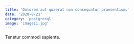 ```yaml
---
title: 'Dolorem aut quaerat non consequatur praesentium.'
date: '2020-8-21'
category: 'postgresql'
image: 'image11.jpg'
---
```


Tenetur commodi sapiente.
